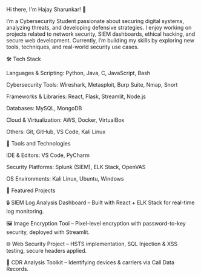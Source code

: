 Hi there, I'm Hajay Sharunkar! 👋

I’m a Cybersecurity Student passionate about securing digital systems, analyzing threats, and developing defensive strategies.
I enjoy working on projects related to network security, SIEM dashboards, ethical hacking, and secure web development.
Currently, I’m building my skills by exploring new tools, techniques, and real-world security use cases.

🛠️ Tech Stack

Languages & Scripting: Python, Java, C, JavaScript, Bash

Cybersecurity Tools: Wireshark, Metasploit, Burp Suite, Nmap, Snort

Frameworks & Libraries: React, Flask, Streamlit, Node.js

Databases: MySQL, MongoDB

Cloud & Virtualization: AWS, Docker, VirtualBox

Others: Git, GitHub, VS Code, Kali Linux











🔧 Tools and Technologies

IDE & Editors: VS Code, PyCharm

Security Platforms: Splunk (SIEM), ELK Stack, OpenVAS

OS Environments: Kali Linux, Ubuntu, Windows

📌 Featured Projects

🔒 SIEM Log Analysis Dashboard – Built with React + ELK Stack for real-time log monitoring.

🖼 Image Encryption Tool – Pixel-level encryption with password-to-key security, deployed with Streamlit.

🌐 Web Security Project – HSTS implementation, SQL Injection & XSS testing, secure headers applied.

📱 CDR Analysis Toolkit – Identifying devices & carriers via Call Data Records.
